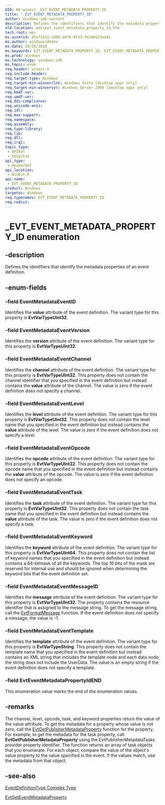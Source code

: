 ```yaml
---
UID: NE:winevt._EVT_EVENT_METADATA_PROPERTY_ID
title: "_EVT_EVENT_METADATA_PROPERTY_ID"
author: windows-sdk-content
description: Defines the identifiers that identify the metadata properties of an event definition.
old-location: wes\evt_event_metadata_property_id.htm
tech.root: wes
ms.assetid: d5a71e51-c080-4976-9f33-fe24b523ae81
ms.author: windowssdkdev
ms.date: 10/26/2018
ms.keywords: EVT_EVENT_METADATA_PROPERTY_ID, EVT_EVENT_METADATA_PROPERTY_ID enumeration [EventLog], EventMetadataEventChannel, EventMetadataEventID, EventMetadataEventKeyword, EventMetadataEventLevel, EventMetadataEventMessageID, EventMetadataEventOpcode, EventMetadataEventTask, EventMetadataEventTemplate, EventMetadataEventVersion, EvtEventMetadataPropertyIdEND, _EVT_EVENT_METADATA_PROPERTY_ID, wes.evt_event_metadata_property_id, winevt/EVT_EVENT_METADATA_PROPERTY_ID, winevt/EventMetadataEventChannel, winevt/EventMetadataEventID, winevt/EventMetadataEventKeyword, winevt/EventMetadataEventLevel, winevt/EventMetadataEventMessageID, winevt/EventMetadataEventOpcode, winevt/EventMetadataEventTask, winevt/EventMetadataEventTemplate, winevt/EventMetadataEventVersion, winevt/EvtEventMetadataPropertyIdEND
ms.prod: windows
ms.technology: windows-sdk
ms.topic: enum
req.header: winevt.h
req.include-header: 
req.target-type: Windows
req.target-min-winverclnt: Windows Vista [desktop apps only]
req.target-min-winversvr: Windows Server 2008 [desktop apps only]
req.kmdf-ver: 
req.umdf-ver: 
req.ddi-compliance: 
req.unicode-ansi: 
req.idl: 
req.max-support: 
req.namespace: 
req.assembly: 
req.type-library: 
req.lib: 
req.dll: 
req.irql: 
topic_type:
 - APIRef
 - kbSyntax
api_type:
 - HeaderDef
api_location:
 - WinEvt.h
api_name:
 - EVT_EVENT_METADATA_PROPERTY_ID
product: Windows
targetos: Windows
req.typenames: EVT_EVENT_METADATA_PROPERTY_ID
req.redist: 
---
```


# _EVT_EVENT_METADATA_PROPERTY_ID enumeration


## -description


Defines the identifiers that identify the metadata properties of an event definition.


## -enum-fields




### -field EventMetadataEventID

Identifies the <b>value</b> attribute of the event definition. The variant type for this property is <b>EvtVarTypeUInt32</b>.


### -field EventMetadataEventVersion

Identifies the <b>version</b> attribute of the event definition. The variant type for this property is <b>EvtVarTypeUInt32</b>.


### -field EventMetadataEventChannel

Identifies the <b>channel</b> attribute of the event definition. The variant type for this property is <b>EvtVarTypeUInt32</b>. This property does not contain the channel identifier that you specified in the event definition but instead contains the <b>value</b> attribute of the channel. The value is zero if the event definition does not specify a channel.


### -field EventMetadataEventLevel

Identifies the <b>level</b> attribute of the event definition. The variant type for this property is <b>EvtVarTypeUInt32</b>. This property does not contain the level name that you specified in the event definition but instead contains the <b>value</b> attribute of the level. The value is zero if the event definition does not specify a level.


### -field EventMetadataEventOpcode

Identifies the <b>opcode</b> attribute of the event definition. The variant type for this property is <b>EvtVarTypeUInt32</b>. This property does not contain the opcode name that you specified in the event definition but instead contains the <b>value</b> attribute of the opcode. The value is zero if the event definition does not specify an opcode.


### -field EventMetadataEventTask

Identifies the <b>task</b> attribute of the event definition. The variant type for this property is <b>EvtVarTypeUInt32</b>. This property does not contain the task name that you specified in the event definition but instead contains the <b>value</b> attribute of the task. The value is zero if the event definition does not specify a task.


### -field EventMetadataEventKeyword

Identifies the <b>keyword</b> attribute of the event definition. The variant type for this property is <b>EvtVarTypeUInt64</b>. This property does not contain the list of keyword names that you specified in the event definition but instead contains a 64-bitmask of all the keywords. The top 16 bits of the mask are reserved for internal use and should be ignored when determining the keyword bits that the event definition set.


### -field EventMetadataEventMessageID

Identifies the <b>message</b> attribute of the event definition. The variant type for this property is <b>EvtVarTypeUInt32</b>. The property contains the resource identifier that is assigned to the message string. To get the message string, call the <a href="https://msdn.microsoft.com/744fe166-b12c-49d4-ab13-b2ef6a6f9625">EvtFormatMessage</a> function. If the event definition does not specify a message, the value is –1.


### -field EventMetadataEventTemplate

Identifies the <b>template</b> attribute of the event definition. The variant type for this property is <b>EvtVarTypeString</b>. This property does not contain the template name that you specified in the event definition but instead contains an XML string that includes the template node and each data node; the string does not include the UserData. The value is an empty string if the event definition does not specify a template.


### -field EvtEventMetadataPropertyIdEND

This enumeration value marks the end of the enumeration values.


## -remarks



The channel, level, opcode, task, and keyword properties return the value of the value attribute. To get the metadata for a property whose value is not zero, call the <a href="https://msdn.microsoft.com/f85a46ef-873c-4dd9-8b5c-3763fd67fc06">EvtGetPublisherMetadataProperty</a> function for the property. For example, to get the metadata for the task property, call <b>EvtGetPublisherMetadataProperty</b> using the EvtPublisherMetadataTasks provider property identifier. The function returns an array of task objects that you enumerate. For each object, compare the value of the object's value property to the value specified in the event. If the values match, use the metadata from that object.




## -see-also




<a href="https://msdn.microsoft.com/09ea89c9-6618-4874-ac72-5ee19cde4040">EventDefinitionType Complex Type</a>



<a href="https://msdn.microsoft.com/2a5c53e3-bbb4-4245-a640-86b58d1a3c52">EvtGetEventMetadataProperty</a>
 

 


